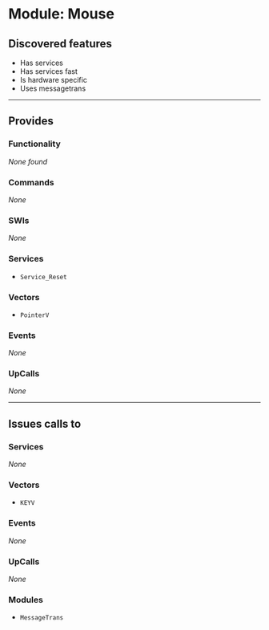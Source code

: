 # Module: Mouse

## Discovered features


* Has services
* Has services fast
* Is hardware specific
* Uses messagetrans

---

## Provides

### Functionality


*None found*

### Commands


*None*


### SWIs


*None*


### Services


* `Service_Reset`


### Vectors


* `PointerV`


### Events


*None*


### UpCalls


*None*


---

## Issues calls to

### Services


*None*


### Vectors


* `KEYV`


### Events


*None*


### UpCalls


*None*


### Modules


* `MessageTrans`


